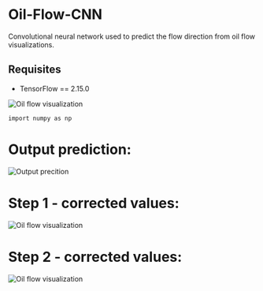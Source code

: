 # Oil-Flow-CNN

Convolutional neural network used to predict the flow direction from oil flow visualizations.

## Requisites
- TensorFlow == 2.15.0

![Oil flow visualization](https://github.com/aero24xx/OilFlowCNN/blob/main/image.png "Backward facing ramp")

```
import numpy as np
```
# Output prediction:
![Output precition](https://github.com/aero24xx/OilFlowCNN/blob/main/image.png "Backward facing ramp")

# Step 1 - corrected values:
![Oil flow visualization](https://github.com/aero24xx/OilFlowCNN/blob/main/image.png "Backward facing ramp")

# Step 2 - corrected values:
![Oil flow visualization](https://github.com/aero24xx/OilFlowCNN/blob/main/image.png "Backward facing ramp")